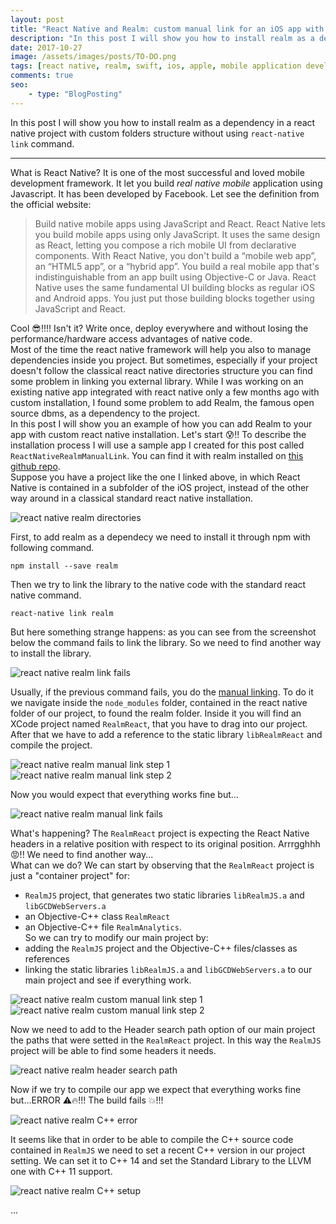 ```yaml
---
layout: post
title: "React Native and Realm: custom manual link for an iOS app with custom directory structure"
description: "In this post I will show you how to install realm as a dependency in a react native project with custom folders structure without using react-native link command."
date: 2017-10-27
image: /assets/images/posts/TO-DO.png
tags: [react native, realm, swift, ios, apple, mobile application development]
comments: true
seo:
    - type: "BlogPosting"
---
```


In this post I will show you how to install realm as a dependency in a react native project with custom folders structure 
without using `react-native link` command.

---

What is React Native? It is one of the most successful and loved mobile development framework. It let you build *real native 
mobile* application using Javascript. It has been developed by Facebook. Let see the definition from the official website: 

>Build native mobile apps using JavaScript and React. React Native lets you build mobile apps using only JavaScript. 
 It uses the same design as React, letting you compose a rich mobile UI from declarative components. With React Native, 
 you don't build a “mobile web app”, an “HTML5 app”, or a “hybrid app”. You build a real mobile app that's indistinguishable 
 from an app built using Objective-C or Java. React Native uses the same fundamental UI building blocks as regular 
 iOS and Android apps. You just put those building blocks together using JavaScript and React.

Cool :sunglasses:!!!! Isn't it? Write once, deploy everywhere and without losing the performance/hardware access advantages 
of native code.  
Most of the time the react native framework will help you also to manage dependencies inside you project. But sometimes, especially 
if your project doesn't follow the classical react native directories structure you can find some problem in linking you external library. 
While I was working on an existing native app integrated with react native only a few months ago with custom installation, I found 
some problem to add Realm, the famous open source dbms, as a dependency to the project.  
In this post I will show you an example of how you can add Realm to your app with custom react native installation. Let's start :cold_sweat:!!
To describe the installation process I will use a sample app I created for this post called `ReactNativeRealmManualLink`. You can find 
it with realm installed on [this github repo](https://github.com/chicio/React-Native-Realm-Manual-Link 'React native realm manual link').   
Suppose you have a project like the one I linked above, in which React Native is contained in a subfolder of the iOS project, instead of the other way around 
in a classical standard react native installation. 

![react native realm directories](/assets/images/posts/react-native-realm-1-directories.jpg "react native realm directories")

First, to add realm as a dependecy we need to install it through npm with following command.

```shell
npm install --save realm
``` 

Then we try to link the library to the native code with the standard react native command.

```shell
react-native link realm
```

But here something strange happens: as you can see from the screenshot below the command fails to link the library. 
So we need to find another way to install the library.

![react native realm link fails](/assets/images/posts/react-native-realm-2-link-fails.jpg "react native realm directories")

Usually, if the previous command fails, you do the [manual linking](https://facebook.github.io/react-native/docs/linking-libraries-ios.html "manual linking"). 
To do it we navigate inside the `node_modules` folder, contained in the react native folder of our project, to found the realm folder. 
Inside it you will find an XCode project named `RealmReact`, that you have to drag into our project. After that we have to add a reference to 
the static library `libRealmReact` and compile the project.

![react native realm manual link step 1](/assets/images/posts/react-native-realm-3-manual-link-step-1.jpg "react native realm manual link")
![react native realm manual link step 2](/assets/images/posts/react-native-realm-3-manual-link-step-2.jpg "react native realm manual link")

Now you would expect that everything works fine but...

![react native realm manual link fails](/assets/images/posts/react-native-realm-4-manual-link-fails.jpg "react native realm manual link fails")

What's happening? The `RealmReact` project is expecting the React Native headers in a relative position with respect 
to its original position. Arrrgghhh :rage:!! We need to find another way...  
What can we do? We can start by observing that the `RealmReact` project is just a "container project" for:
 * `RealmJS` project, that  generates two static libraries `libRealmJS.a` and `libGCDWebServers.a`
 * an Objective-C++ class `RealmReact`
 * an Objective-C++ file `RealmAnalytics`.     
So we can try to modify our main project by:
 * adding the `RealmJS` project and the Objective-C++ files/classes as references
 * linking the static libraries `libRealmJS.a` and `libGCDWebServers.a` to our main project and see if everything work.

![react native realm custom manual link step 1](/assets/images/posts/react-native-realm-5-custom-manual-link-step-1.jpg "react native realm custom manual link step 1")
![react native realm custom manual link step 2](/assets/images/posts/react-native-realm-5-custom-manual-link-step-2.jpg "react native realm custom manual link step 1")

Now we need to add to the Header search path option of our main project the paths that were setted in the `RealmReact` project. In this way 
the `RealmJS` project will be able to find some headers it needs.

![react native realm header search path](/assets/images/posts/react-native-realm-6-header-search-path.jpg "react native realm header search path")

Now if we try to compile our app we expect that everything works fine but...ERROR :warning::fire:!!! The build fails :boom:!!! 

![react native realm C++ error](/assets/images/posts/react-native-realm-7-Cplusplus-error.jpg "react native realm C++ error")

It seems like that in order to be able to compile the C++ source code contained in `RealmJS` we need to set a recent C++ version 
in our project setting. We can set it to C++ 14 and set the Standard Library to the LLVM one with C++ 11 support.

![react native realm C++ setup](/assets/images/posts/react-native-realm-8-Cplusplus-setup.jpg "react native realm C++ setup")

 ...  
 

